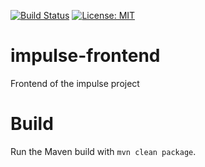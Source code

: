[![Build Status](https://travis-ci.org/pixelstuermer/impulse-frontend.svg?branch=master)](https://travis-ci.org/pixelstuermer/impulse-frontend)
[![License: MIT](https://img.shields.io/badge/License-MIT-yellow.svg)](https://opensource.org/licenses/MIT)

# impulse-frontend
Frontend of the impulse project

# Build
Run the Maven build with `mvn clean package`.